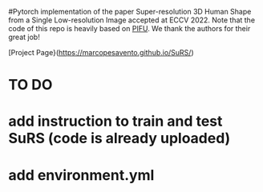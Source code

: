 #Pytorch implementation of the paper Super-resolution 3D Human Shape from a Single Low-resolution Image accepted at ECCV 2022.
Note that the code of this repo is heavily based on [PIFU](https://shunsukesaito.github.io/PIFu/). We thank the authors for their great job!

[Project Page}(https://marcopesavento.github.io/SuRS/)

# TO DO
# add instruction to train and test SuRS (code is already uploaded)
# add environment.yml
